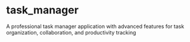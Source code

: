 # task_manager
A professional task manager application with advanced features for task organization, collaboration, and productivity tracking
